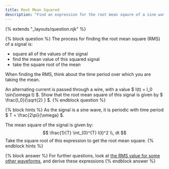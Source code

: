 ```yaml
---
title: Root Mean Squared
description: "Find an expression for the root mean sqaure of a sine wave."
---
```

{% extends "_layouts/question.njk" %}

{% block question %}
The process for finding the root mean square (RMS) of a signal is:
 - square all of the values of the signal
 - find the mean value of this squared signal
 - take the square root of the mean  

When finding the RMS, think about the time period over which you are taking the mean.

An alternating current is passed through a wire, with a value $ I(t) = I_0 \sin(\omega t) $. Show that the root mean square of this signal is given by $ \frac{I_0}{\sqrt{2} } $.
{% endblock question %}

{% block hints %}
As the signal is a sine wave, it is periodic with time period $ T = \frac{2\pi}{\omega} $.

The mean square of the signal is given by:
$$ \frac{1}{T} \int_{0}^{T} I(t)^2 \\, dt  $$
Take the square root of this expression to get the root mean square.
{% endblock hints %}

{% block answer %}
For further questions, look at [the RMS value for some other waveforms](https://en.wikipedia.org/wiki/Root_mean_square#In_common_waveforms), and derive these expressions
{% endblock answer %}